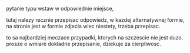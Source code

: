 pytanie typu wstaw w odpowiednie miejsce, 

tutaj nalezy recznie przepisac odpowiedz, w kazdej alternatywnej formie, 
na stronie jest w formie zdjecia wiec niestety, trzeba przepisac. 

to sa najbardziej meczace przypadki, ktorych na szczescie nie jest duzo. 
prosze o wmiare dokladne przepisanie, dziekuje za cierpliwosc. 
